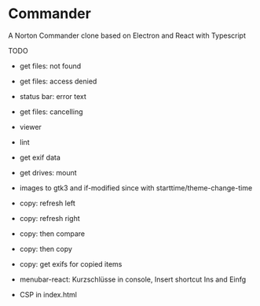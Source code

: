 # Commander
A Norton Commander clone based on Electron and React with Typescript

TODO
* get files: not found
* get files: access denied
* status bar: error text
* get files: cancelling

* viewer

* lint

* get exif data
* get drives: mount
* images to gtk3 and if-modified since with starttime/theme-change-time

* copy: refresh left 
* copy: refresh right 
* copy: then compare
* copy: then copy
* copy: get exifs for copied items

* menubar-react: Kurzschlüsse in console, Insert shortcut Ins and Einfg

* CSP in index.html
